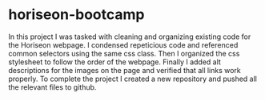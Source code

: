 # horiseon-bootcamp
In this project I was tasked with cleaning and organizing existing code for the Horiseon webpage. 
I condensed repeticious code and referenced common selectors using the same css class. 
Then I organized the css stylesheet to follow the order of the webpage.
Finally I added alt descriptions for the images on the page and verified that all links work properly.
To complete the project I created a new repository and pushed all the relevant files to github.